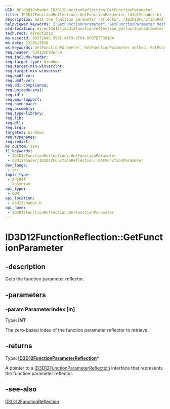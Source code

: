```yaml
---
UID: NF:d3d12shader.ID3D12FunctionReflection.GetFunctionParameter
title: ID3D12FunctionReflection::GetFunctionParameter (d3d12shader.h)
description: Gets the function parameter reflector. (ID3D12FunctionReflection.GetFunctionParameter)
helpviewer_keywords: ["GetFunctionParameter","GetFunctionParameter method","GetFunctionParameter method","ID3D12FunctionReflection interface","ID3D12FunctionReflection interface","GetFunctionParameter method","ID3D12FunctionReflection.GetFunctionParameter","ID3D12FunctionReflection::GetFunctionParameter","d3d12shader/ID3D12FunctionReflection::GetFunctionParameter","direct3d12.id3d12functionreflection_getfunctionparameter"]
old-location: direct3d12\id3d12functionreflection_getfunctionparameter.htm
tech.root: direct3d12
ms.assetid: 88372A4E-596E-41F9-9FF4-9FD7E7F351DA
ms.date: 12/05/2018
ms.keywords: GetFunctionParameter, GetFunctionParameter method, GetFunctionParameter method,ID3D12FunctionReflection interface, ID3D12FunctionReflection interface,GetFunctionParameter method, ID3D12FunctionReflection.GetFunctionParameter, ID3D12FunctionReflection::GetFunctionParameter, d3d12shader/ID3D12FunctionReflection::GetFunctionParameter, direct3d12.id3d12functionreflection_getfunctionparameter
req.header: d3d12shader.h
req.include-header: 
req.target-type: Windows
req.target-min-winverclnt: 
req.target-min-winversvr: 
req.kmdf-ver: 
req.umdf-ver: 
req.ddi-compliance: 
req.unicode-ansi: 
req.idl: 
req.max-support: 
req.namespace: 
req.assembly: 
req.type-library: 
req.lib: 
req.dll: 
req.irql: 
targetos: Windows
req.typenames: 
req.redist: 
ms.custom: 19H1
f1_keywords:
 - ID3D12FunctionReflection::GetFunctionParameter
 - d3d12shader/ID3D12FunctionReflection::GetFunctionParameter
dev_langs:
 - c++
topic_type:
 - APIRef
 - kbSyntax
api_type:
 - COM
api_location:
 - d3d12shader.h
api_name:
 - ID3D12FunctionReflection.GetFunctionParameter
---
```


# ID3D12FunctionReflection::GetFunctionParameter


## -description

Gets the function parameter reflector.

## -parameters

### -param ParameterIndex [in]

Type: <b>INT</b>

The zero-based index of the function parameter reflector to retrieve.

## -returns

Type: <b><a href="/windows/desktop/api/d3d12shader/nn-d3d12shader-id3d12functionparameterreflection">ID3D12FunctionParameterReflection</a>*</b>

A pointer to a <a href="/windows/desktop/api/d3d12shader/nn-d3d12shader-id3d12functionparameterreflection">ID3D12FunctionParameterReflection</a> interface that represents the function parameter reflector.

## -see-also

<a href="/windows/desktop/api/d3d12shader/nn-d3d12shader-id3d12functionreflection">ID3D12FunctionReflection</a>
